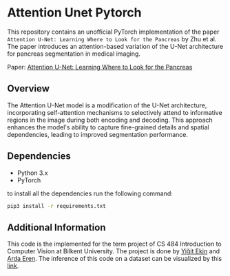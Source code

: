 # Attention Unet Pytorch

This repository contains an unofficial PyTorch implementation of the paper `Attention U-Net: Learning Where to Look for the Pancreas` by Zhu et al. The paper introduces an attention-based variation of the U-Net architecture for pancreas segmentation in medical imaging.

Paper: [Attention U-Net: Learning Where to Look for the Pancreas](https://arxiv.org/abs/1804.03999)

## Overview

The Attention U-Net model is a modification of the U-Net architecture, incorporating self-attention mechanisms to selectively attend to informative regions in the image during both encoding and decoding. This approach enhances the model's ability to capture fine-grained details and spatial dependencies, leading to improved segmentation performance.

## Dependencies

- Python 3.x
- PyTorch

to install all the dependencies run the following command:

```bash
pip3 install -r requirements.txt
```

## Additional Information

This code is the implemented for the term project of CS 484 Introduction to Computer Vision at Bilkent University. The project is done by [Yiğit Ekin](https://github.com/YigitEkin) and [Arda Eren](https://github.com/arda-eren). The inference of this code on a dataset can be visualized by this [link](https://www.kaggle.com/code/ygtekn/semantic-segmentation-with-attention-unet-pytorch/notebook).
